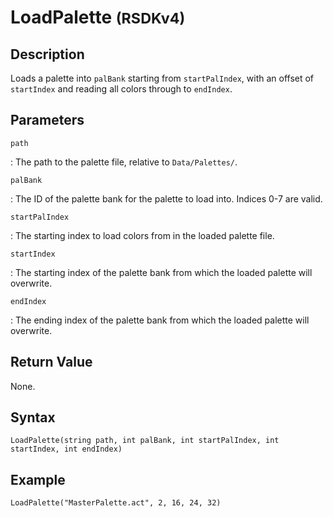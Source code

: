 # LoadPalette <small>(RSDKv4)</small>

## Description
Loads a palette into `palBank` starting from `startPalIndex`, with an offset of `startIndex` and reading all colors through to `endIndex`.

## Parameters
`path`

:   The path to the palette file, relative to `Data/Palettes/`.

`palBank`

:   The ID of the palette bank for the palette to load into. Indices 0-7 are valid.

`startPalIndex`

:   The starting index to load colors from in the loaded palette file.

`startIndex`

:   The starting index of the palette bank from which the loaded palette will overwrite.

`endIndex`

:   The ending index of the palette bank from which the loaded palette will overwrite.

## Return Value
None.

## Syntax
```
LoadPalette(string path, int palBank, int startPalIndex, int startIndex, int endIndex)
```

## Example
```
LoadPalette("MasterPalette.act", 2, 16, 24, 32)
```